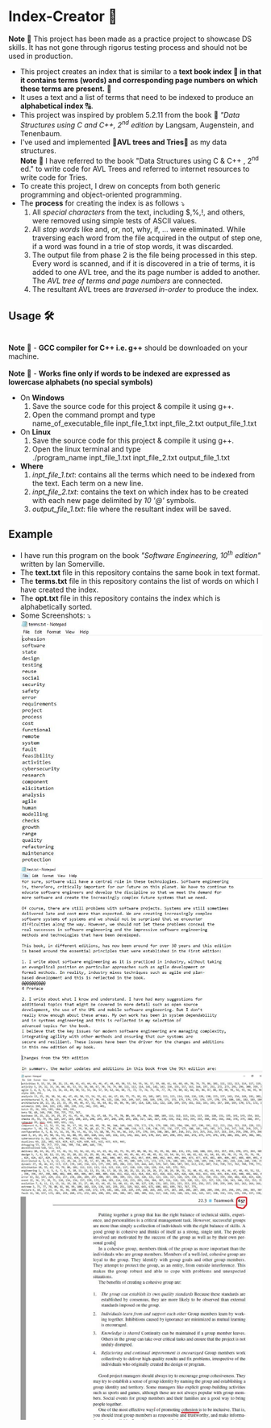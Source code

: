 # Index-Creator :orange_book:
**Note** :triangular_flag_on_post: This project has been made as a practice project to showcase DS skills. It has not gone through rigorus testing process and should not be used in production.
+ This project creates an index that is similar to a **text book index :bookmark_tabs: in that it contains terms (words) and corresponding page numbers on which these terms are present.** :open_book: 
+ It uses a text and a list of terms that need to be indexed to produce an **alphabetical index** :capital_abcd:. 
+ This project was inspired by problem 5.2.11 from the book :blue_book: *"Data Structures using C and C++, 2<sup>nd</sup> edition* by Langsam, Augenstein, and Tenenbaum. 
+ I've used and implemented :palm_tree:**AVL trees and Tries**:deciduous_tree: as my data structures.
    <br>**Note** :triangular_flag_on_post: I have referred to the book "Data Structures using C & C++ , 2<sup>nd</sup> ed." to write code for AVL Trees and referred to internet resources to write code for Tries. 
+ To create this project, I drew on concepts from both generic programming and object-oriented programming. 
+ The **process** for creating the index is as follows :arrow_heading_down:
    1. All *special characters* from the text, including $,%,!, and others, were removed using simple tests of ASCII values.
    2. All *stop words* like and, or, not, why, if, … were eliminated. While traversing each word from the file acquired in the output of step one, if a word was found in a trie of stop words, it was discarded.
    3. The output file from phase 2 is the file being processed in this step. Every word is scanned, and if it is discovered in a trie of terms, it is added to one AVL tree, and the its page number is added to another. The *AVL tree of terms and page numbers* are connected.
    4. The resultant AVL trees are *traversed in-order* to produce the index.  

## Usage :hammer_and_wrench:
<br> **Note** :triangular_flag_on_post: - **GCC compiler for C++ i.e. g++** should be downloaded on your machine. <br> 
<br> **Note** :triangular_flag_on_post: - **Works fine only if words to be indexed are expressed as lowercase alphabets (no special symbols)** <br> 
+ On **Windows** 
    1. Save the source code for this project & compile it using g++. 
    2. Open the command prompt and type <br>
        name_of_executable_file inpt_file_1.txt inpt_file_2.txt output_file_1.txt
+ On **Linux**
    1. Save the source code for this project & compile it using g++.
    2. Open the linux terminal and type <br>
        ./program_name inpt_file_1.txt inpt_file_2.txt output_file_1.txt 
+ **Where** 
    1. *inpt_file_1.txt*: contains all the terms which need to be indexed from the text. Each term on a new line. 
    2. *inpt_file_2.txt*: contains the text on which index has to be created with each new page delimited by *10 '@'* symbols.  
    3. *output_file_1.txt*: file where the resultant index will be saved. 
## Example
+ I have run this program on the book *"Software Engineering, 10<sup>th</sup> edition"* written by Ian Somerville. 
+ The **text.txt** file in this repository contains the same book in text format. 
+ The **terms.txt** file in this repository contains the list of words on which I have created the index. 
+ The **opt.txt** file in this repository contains the index which is alphabetically sorted. 
+ Some Screenshots: :arrow_heading_down:
    ![image of terms to be indexed](/assets/images/terms.JPG)
    ![image of text on which index is created](/assets/images/text.JPG)
    ![image of output index](/assets/images/output.JPG)
    ![image of book section for verification](/assets/images/somerVBook.JPG)
